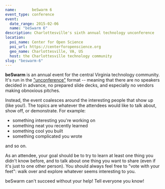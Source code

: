 ```yaml
---
name:       beSwarm 6
event_type: conference
event:
  date_range: 2015-02-06
  name: "beSwarm 6"
description: Charlottesville's sixth annual technology unconference
location:
  poi_name: Center for Open Science
  poi_url: https://centerforopenscience.org
  geo_name: Charlottesville, VA, US
  host: the Charlottesville technology community
slug: "beswarm-6"
---
```


**beSwarm** is an annual event for the central Virginia technology community. It's run in the ["unconference"](http://en.wikipedia.org/wiki/Unconference) format -- meaning that there are no speakers decided in advance, no prepared slide decks, and especially no vendors making obnoxious pitches.

Instead, the event coalesces around the interesting people that show up (like you!). The topics are whatever the attendees would like to talk about, show off, or demonstrate. For example:

* something interesting you're working on
* something neat you recently learned
* something cool you built
* something complicated you wrote

and so on.

As an attendee, your goal should be to try to learn at least one thing you didn't know before, and to talk about one thing you want to share (even if it's just to one other person). You should always feel free to "vote with your feet": walk over and explore whatever seems interesting to you.

beSwarm can't succeed without your help! Tell everyone you know!
